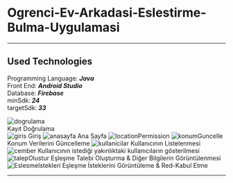 # Ogrenci-Ev-Arkadasi-Eslestirme-Bulma-Uygulamasi

 <hr>
<h2> Used Technologies </h2>
Programming Language: <em><strong>Java</strong></em> <br>
Front End: <em><strong>Android Studio</strong></em> <br>
Database: <em><strong>Firebase</strong></em> <br>
minSdk:<em><strong> 24</strong></em> <br>
targetSdk:<em><strong> 33</strong></em> <br>
    
![dogrulama](https://github.com/yusuftahakara19/Ogrenci-Ev-Arkadasi-Eslestirme-Bulma-Uygulamasi/assets/119736588/cd672467-8e00-4bfa-8285-f763bfd172a2) <br>
Kayıt Doğrulama <br>
![giris](https://github.com/yusuftahakara19/Ogrenci-Ev-Arkadasi-Eslestirme-Bulma-Uygulamasi/assets/119736588/981efba1-1cca-443f-8b9d-b7c4981671a6)
Giriş
![anasayfa](https://github.com/yusuftahakara19/Ogrenci-Ev-Arkadasi-Eslestirme-Bulma-Uygulamasi/assets/119736588/e3d6cc70-2b9d-4dcb-bf5b-661150a87b99)
Ana Sayfa
![locationPermission](https://github.com/yusuftahakara19/Ogrenci-Ev-Arkadasi-Eslestirme-Bulma-Uygulamasi/assets/119736588/cb982b6f-996c-4f00-8f14-250b7a025ddb)
![konumGuncelle](https://github.com/yusuftahakara19/Ogrenci-Ev-Arkadasi-Eslestirme-Bulma-Uygulamasi/assets/119736588/93bcc14e-a73d-400c-a365-7349d0d015a9)
Konum Verilerini Güncelleme
![kullanicilar](https://github.com/yusuftahakara19/Ogrenci-Ev-Arkadasi-Eslestirme-Bulma-Uygulamasi/assets/119736588/2e5abcb8-28ac-4fa9-95a7-fcbb58add4be)
Kullanıcının Listelenmesi
![cember](https://github.com/yusuftahakara19/Ogrenci-Ev-Arkadasi-Eslestirme-Bulma-Uygulamasi/assets/119736588/8534112b-9c26-4cb8-8105-3011e7088026)
Kullanıcının istediği yakınlıktaki kullanıcıların gösterilmesi
![talepOlustur](https://github.com/yusuftahakara19/Ogrenci-Ev-Arkadasi-Eslestirme-Bulma-Uygulamasi/assets/119736588/dec40836-b575-4b8d-969e-fba02ac132e0)
Eşleşme Talebi Oluşturma & Diğer Bilgilerin Görüntülenmesi
![EslesmeIstekleri](https://github.com/yusuftahakara19/Ogrenci-Ev-Arkadasi-Eslestirme-Bulma-Uygulamasi/assets/119736588/004085d5-4d2c-486f-ba66-ac56cb8c04a2)
Eşleşme İsteklerini Görüntüleme & Red-Kabul Etme

    
<hr>



